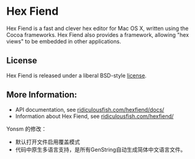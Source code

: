# Hex Fiend
Hex Fiend is a fast and clever hex editor for Mac OS X, written using the Cocoa frameworks. Hex Fiend also provides a framework, allowing "hex views" to be embedded in other applications.

## License
Hex Fiend is released under a liberal BSD-style [license](./License.txt).

## More Information:
* API documentation, see [ridiculousfish.com/hexfiend/docs/](http://ridiculousfish.com/hexfiend/docs/)
* Information about Hex Fiend, see [ridiculousfish.com/hexfiend/](http://ridiculousfish.com/hexfiend/)

Yonsm 的修改：
* 默认打开文件启用覆盖模式
* 代码中原生多语言支持，是所有GenString自动生成简体中文语言文件。
